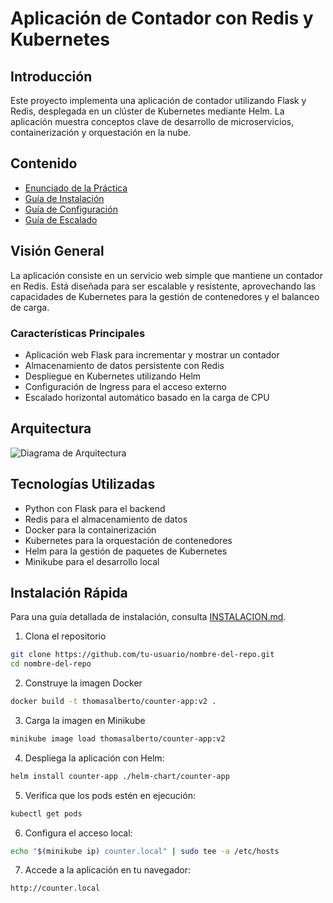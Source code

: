 # Aplicación de Contador con Redis y Kubernetes

## Introducción
Este proyecto implementa una aplicación de contador utilizando Flask y Redis, desplegada en un clúster de Kubernetes mediante Helm. La aplicación muestra conceptos clave de desarrollo de microservicios, containerización y orquestación en la nube.

## Contenido
- [Enunciado de la Práctica](Documentacion/ENUNCIADO.md)
- [Guía de Instalación](Documentacion/INSTALACION.md)
- [Guía de Configuración](Documentacion/CONFIGURACION.md)
- [Guía de Escalado](Documentacion/ESCALADO.md)

## Visión General
La aplicación consiste en un servicio web simple que mantiene un contador en Redis. Está diseñada para ser escalable y resistente, aprovechando las capacidades de Kubernetes para la gestión de contenedores y el balanceo de carga.

### Características Principales
- Aplicación web Flask para incrementar y mostrar un contador
- Almacenamiento de datos persistente con Redis
- Despliegue en Kubernetes utilizando Helm
- Configuración de Ingress para el acceso externo
- Escalado horizontal automático basado en la carga de CPU

## Arquitectura
![Diagrama de Arquitectura](Documentacion/img/arquitectura.png)

## Tecnologías Utilizadas
- Python con Flask para el backend
- Redis para el almacenamiento de datos
- Docker para la containerización
- Kubernetes para la orquestación de contenedores
- Helm para la gestión de paquetes de Kubernetes
- Minikube para el desarrollo local

## Instalación Rápida
Para una guía detallada de instalación, consulta [INSTALACION.md](Documentacion/INSTALACION.md).

1. Clona el repositorio
```bash
git clone https://github.com/tu-usuario/nombre-del-repo.git
cd nombre-del-repo
```
2. Construye la imagen Docker
```bash
docker build -t thomasalberto/counter-app:v2 .
```
3. Carga la imagen en Minikube
```bash
minikube image load thomasalberto/counter-app:v2
```
4. Despliega la aplicación con Helm:
```bash
helm install counter-app ./helm-chart/counter-app
```
5. Verifica que los pods estén en ejecución:
```bash
kubectl get pods
```
6. Configura el acceso local:
```bash
echo "$(minikube ip) counter.local" | sudo tee -a /etc/hosts
```
7. Accede a la aplicación en tu navegador:
```bash
http://counter.local
```
